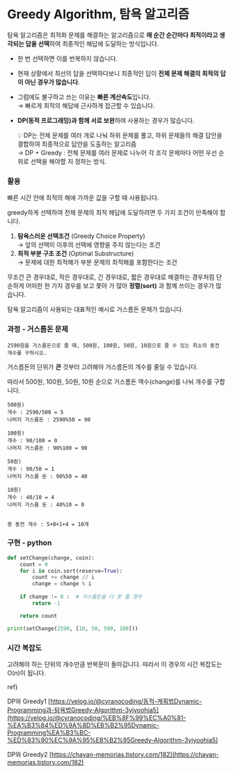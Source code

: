 # Greedy Algorithm, 탐욕 알고리즘
탐욕 알고리즘은 최적화 문제를 해결하는 알고리즘으로 **매 순간 순간마다 최적이라고 생각되는 답을 선택**하여 최종적인 해답에 도달하는 방식입니다.

- 한 번 선택하면 이를 번복하지 않습니다.
- 현재 상황에서 최선의 답을 선택하다보니 최종적인 답이 **전체 문제 해결의 최적의 답이 아닌 경우가 많습니다**.
- 그럼에도 불구하고 쓰는 이유는 **빠른 계산속도**입니다.   
→ 빠르게 최적의 해답에 근사하게 접근할 수 있습니다.
- **DP(동적 프로그래밍)과 함께 서로 보완**하여 사용하는 경우가 많습니다.

    💡 DP는 전체 문제를 여러 개로 나눠 하위 문제를 풀고, 하위 문제들의 해결 답안을 결합하여 최종적으로 답안을 도출하는 알고리즘  
        → DP + Greedy : 전체 문제를 여러 문제로 나누어 각 조각 문제마다 어떤 우선 순위로 선택을 해야할 지 정하는 방식.

### 활용

빠른 시간 안에 최적의 해에 가까운 값을 구할 때 사용됩니다.

greedy하게 선택하여 전체 문제의 최적 해답에 도달하려면 두 가지 조건이 만족해야 합니다.

1. **탐욕스러운 선택조건** (Greedy Choice Property)  
→ 앞의 선택이 이후의 선택에 영향을 주지 않는다는 조건
2. **최적 부분 구조 조건** (Optimal Substructure)  
→ 문제에 대한  최적해가 부분 문제의 최적해를 포함한다는 조건

무조건 큰 경우대로, 작은 경우대로, 긴 경우대로, 짧은 경우대로 해결하는 경우처럼 단순하게 어떠한 한 가지 경우를 보고 쫓아 가 많아 **정렬(sort)** 과 함께 쓰이는 경우가 많습니다.

탐욕 알고리즘이 사용되는 대표적인 예시로 거스름돈 문제가 있습니다.

### 과정 - 거스름돈 문제

```
2590원을 거스름돈으로 줄 때, 500원, 100원, 50원, 10원으로 줄 수 있는 최소의 동전 개수를 구하시오.
```

거스름돈의 단위가 **큰** 것부터 고려해야 거스름돈의 개수를 줄일 수 있습니다.

따라서 500원, 100원, 50원, 10원 순으로 거스름돈 액수(change)를 나눠 개수를 구합니다.

```
500원) 
개수 : 2590/500 = 5
나머지 거스름돈 : 2590%50 = 90

100원) 
개수 : 90/100 = 0
나머지 거스름돈 : 90%100 = 90

50원) 
개수 : 90/50 = 1
나머지 거스름 돈 : 90%50 = 40

10원) 
개수 : 40/10 = 4
나머지 거스름 돈 : 40%10 = 0


총 동전 개수 : 5+0+1+4 = 10개
```

### 구현 - python

```python
def setChange(change, coin):
	count = 0
	for i in coin.sort(reserve=True):
		count += change // i
		change = change % i
	
	if change != 0 :  # 거스름돈을 다 못 줄 경우
		return -1

	return count

print(setChange(2590, [10, 50, 500, 100]))
```

### 시간 복잡도

고려해야 하는 단위의 개수만큼 반복문이 돌아갑니다.
따라서 이 경우의 시간 복잡도는  O(n)이 됩니다.

ref)

DP와 Greedy1 [https://velog.io/@cyranocoding/동적-계획법Dynamic-Programming과-탐욕법Greedy-Algorithm-3yjyoohia5](https://velog.io/@cyranocoding/%EB%8F%99%EC%A0%81-%EA%B3%84%ED%9A%8D%EB%B2%95Dynamic-Programming%EA%B3%BC-%ED%83%90%EC%9A%95%EB%B2%95Greedy-Algorithm-3yjyoohia5)

DP와 Greedy2 [https://chayan-memorias.tistory.com/182](https://chayan-memorias.tistory.com/182)
